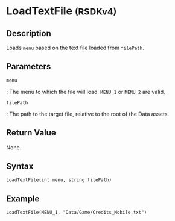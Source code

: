 # LoadTextFile <small>(RSDKv4)</small>

## Description
Loads `menu` based on the text file loaded from `filePath`.

## Parameters
`menu`

:   The menu to which the file will load. `MENU_1` or `MENU_2` are valid.

`filePath`

:   The path to the target file, relative to the root of the Data assets.

## Return Value
None.

## Syntax
```
LoadTextFile(int menu, string filePath)
```

## Example
```
LoadTextFile(MENU_1, "Data/Game/Credits_Mobile.txt")
```